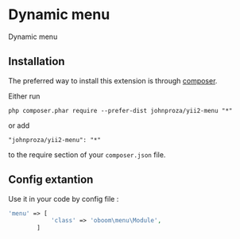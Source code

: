 Dynamic menu
============
Dynamic menu

Installation
------------

The preferred way to install this extension is through [composer](http://getcomposer.org/download/).

Either run

```
php composer.phar require --prefer-dist johnproza/yii2-menu "*"
```

or add

```
"johnproza/yii2-menu": "*"
```

to the require section of your `composer.json` file.


Config extantion
-----

Use it in your code by config file :

```php
'menu' => [
            'class' => 'oboom\menu\Module',
        ]
